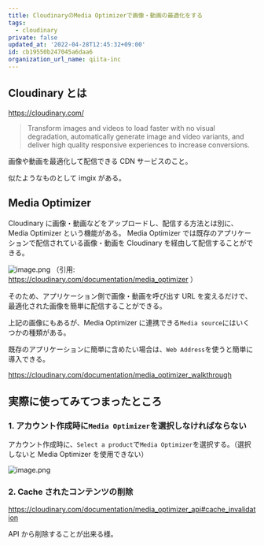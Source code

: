 ```yaml
---
title: CloudinaryのMedia Optimizerで画像・動画の最適化をする
tags:
  - cloudinary
private: false
updated_at: '2022-04-28T12:45:32+09:00'
id: cb19550b247045a6daa6
organization_url_name: qiita-inc
---
```

## Cloudinary とは

https://cloudinary.com/

> Transform images and videos to load faster with no visual degradation, automatically generate image and video variants, and deliver high quality responsive experiences to increase conversions.

画像や動画を最適化して配信できる CDN サービスのこと。

似たようなものとして imgix がある。

## Media Optimizer

Cloudinary に画像・動画などをアップロードし、配信する方法とは別に、Media Optimizer という機能がある。
Media Optimizer では既存のアプリケーションで配信されている画像・動画を Cloudinary を経由して配信することができる。

![image.png](https://qiita-image-store.s3.ap-northeast-1.amazonaws.com/0/352836/9d366f65-8771-6d55-83aa-e83c15898984.png)
（引用: https://cloudinary.com/documentation/media_optimizer ）

そのため、アプリケーション側で画像・動画を呼び出す URL を変えるだけで、最適化された画像を簡単に配信することができる。

上記の画像にもあるが、Media Optimizer に連携できる`Media source`にはいくつかの種類がある。

既存のアプリケーションに簡単に含めたい場合は、`Web Address`を使うと簡単に導入できる。

https://cloudinary.com/documentation/media_optimizer_walkthrough

## 実際に使ってみてつまったところ

### 1. アカウント作成時に`Media Optimizer`を選択しなければならない

アカウント作成時に、`Select a product`で`Media Optimizer`を選択する。（選択しないと Media Optimizer を使用できない）

![image.png](https://qiita-image-store.s3.ap-northeast-1.amazonaws.com/0/352836/73dbca5b-39fc-384b-7502-2f6cd90c90b8.png)

### 2. Cache されたコンテンツの削除

https://cloudinary.com/documentation/media_optimizer_api#cache_invalidation

API から削除することが出来る様。
